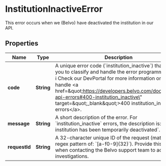

# InstitutionInactiveError

This error occurs when we (Belvo) have deactivated the institution in our API.

## Properties

| Name | Type | Description | Notes |
|------------ | ------------- | ------------- | -------------|
|**code** | **String** | A unique error code (&#x60;institution_inactive&#x60;) that allows you to classify and handle the error programmatically.  ℹ️ Check our DevPortal for more information on how to handle &lt;a href&#x3D;\&quot;https://developers.belvo.com/docs/belvo-api-errors#400-institution_inactive\&quot; target&#x3D;\&quot;_blank\&quot;&gt;400 institution_inactive errors&lt;/a&gt;. |  [optional] |
|**message** | **String** | A short description of the error.   For &#x60;institution_inactive&#x60; errors, the description is:      - &#x60;The institution has been temporarily deactivated&#x60;. |  [optional] |
|**requestId** | **String** | A 32-character unique ID of the request (matching a regex pattern of: &#x60;[a-f0-9]{32}&#x60;). Provide this ID when contacting the Belvo support team to accelerate investigations. |  [optional] |



